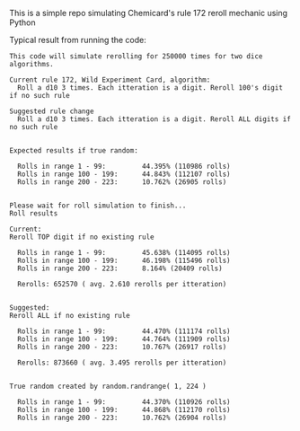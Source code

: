 This is a simple repo simulating Chemicard's rule 172 reroll mechanic using Python

Typical result from running the code:
    
    This code will simulate rerolling for 250000 times for two dice algorithms.
    
    Current rule 172, Wild Experiment Card, algorithm:
      Roll a d10 3 times. Each itteration is a digit. Reroll 100's digit if no such rule
    
    Suggested rule change
      Roll a d10 3 times. Each itteration is a digit. Reroll ALL digits if no such rule
    
    
    Expected results if true random:
    
      Rolls in range 1 - 99:         44.395% (110986 rolls)
      Rolls in range 100 - 199:      44.843% (112107 rolls)
      Rolls in range 200 - 223:      10.762% (26905 rolls)
    
    
    Please wait for roll simulation to finish...
    Roll results
    
    Current:
    Reroll TOP digit if no existing rule
    
      Rolls in range 1 - 99:         45.638% (114095 rolls)
      Rolls in range 100 - 199:      46.198% (115496 rolls)
      Rolls in range 200 - 223:      8.164% (20409 rolls)
    
      Rerolls: 652570 ( avg. 2.610 rerolls per itteration)
    
    
    Suggested:
    Reroll ALL if no existing rule
    
      Rolls in range 1 - 99:         44.470% (111174 rolls)
      Rolls in range 100 - 199:      44.764% (111909 rolls)
      Rolls in range 200 - 223:      10.767% (26917 rolls)
    
      Rerolls: 873660 ( avg. 3.495 rerolls per itteration)
    
    
    True random created by random.randrange( 1, 224 )
    
      Rolls in range 1 - 99:         44.370% (110926 rolls)
      Rolls in range 100 - 199:      44.868% (112170 rolls)
      Rolls in range 200 - 223:      10.762% (26904 rolls)